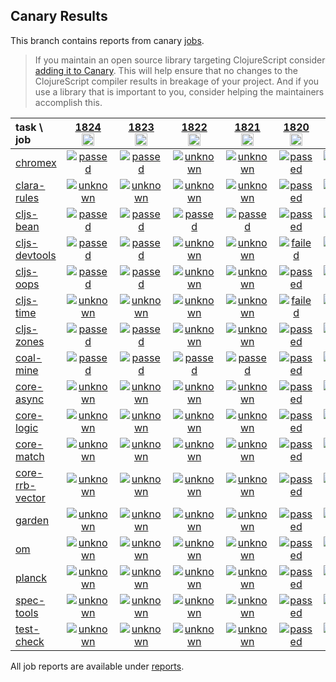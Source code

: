## Canary Results

This branch contains reports from canary [jobs](https://github.com/cljs-oss/canary/tree/jobs).

> If you maintain an open source library targeting ClojureScript consider [adding it to Canary](https://github.com/cljs-oss/canary/tree/master#how-to-participate). This will help ensure that no changes to the ClojureScript compiler results in breakage of your project. And if you use a library that is important to you, consider helping the maintainers accomplish this.

[//]: # (begin_overview_table)

| task \ job | <a href="reports/2021/06/12/job-001824-1.10.867-9027c028" title="job #1824&#xA;&#xA;job&#xA;&#xA;requested by BinaryAge Bot (@babot) on 2021-06-12T11:08:01Z">1824<br/><img width=20 height=20 src="https://avatars.githubusercontent.com/u/1476765?v=4&s=60"></a> | <a href="reports/2021/06/11/job-001823-1.10.866-1aa56667" title="job #1823&#xA;&#xA;job&#xA;&#xA;requested by BinaryAge Bot (@babot) on 2021-06-11T11:07:56Z">1823<br/><img width=20 height=20 src="https://avatars.githubusercontent.com/u/1476765?v=4&s=60"></a> | <a href="reports/2021/06/10/job-001822-1.10.866-1aa56667" title="job #1822&#xA;&#xA;job&#xA;&#xA;requested by BinaryAge Bot (@babot) on 2021-06-10T11:08:51Z">1822<br/><img width=20 height=20 src="https://avatars.githubusercontent.com/u/1476765?v=4&s=60"></a> | <a href="reports/2021/06/09/job-001821-1.10.866-1aa56667" title="job #1821&#xA;&#xA;job&#xA;&#xA;requested by BinaryAge Bot (@babot) on 2021-06-09T11:09:19Z">1821<br/><img width=20 height=20 src="https://avatars.githubusercontent.com/u/1476765?v=4&s=60"></a> | <a href="reports/2021/06/08/job-001820-1.10.866-1aa56667" title="job #1820&#xA;&#xA;job&#xA;&#xA;requested by BinaryAge Bot (@babot) on 2021-06-08T11:12:50Z">1820<br/><img width=20 height=20 src="https://avatars.githubusercontent.com/u/1476765?v=4&s=60"></a> | <a href="reports/2021/06/07/job-001819-1.10.866-1aa56667" title="job #1819&#xA;&#xA;job&#xA;&#xA;requested by BinaryAge Bot (@babot) on 2021-06-07T11:50:21Z">1819<br/><img width=20 height=20 src="https://avatars.githubusercontent.com/u/1476765?v=4&s=60"></a> | <a href="reports/2021/06/06/job-001818-1.10.866-1aa56667" title="job #1818&#xA;&#xA;job&#xA;&#xA;requested by BinaryAge Bot (@babot) on 2021-06-06T11:38:51Z">1818<br/><img width=20 height=20 src="https://avatars.githubusercontent.com/u/1476765?v=4&s=60"></a> | <a href="reports/2021/06/05/job-001817-1.10.866-1aa56667" title="job #1817&#xA;&#xA;job&#xA;&#xA;requested by BinaryAge Bot (@babot) on 2021-06-05T11:39:03Z">1817<br/><img width=20 height=20 src="https://avatars.githubusercontent.com/u/1476765?v=4&s=60"></a> | <a href="reports/2021/06/04/job-001816-1.10.866-1aa56667" title="job #1816&#xA;&#xA;job&#xA;&#xA;requested by BinaryAge Bot (@babot) on 2021-06-04T12:04:04Z">1816<br/><img width=20 height=20 src="https://avatars.githubusercontent.com/u/1476765?v=4&s=60"></a> | <a href="reports/2021/06/03/job-001815-1.10.866-1aa56667" title="job #1815&#xA;&#xA;job&#xA;&#xA;requested by BinaryAge Bot (@babot) on 2021-06-03T11:52:03Z">1815<br/><img width=20 height=20 src="https://avatars.githubusercontent.com/u/1476765?v=4&s=60"></a> |
| :--- | :---: | :---: | :---: | :---: | :---: | :---: | :---: | :---: | :---: | :---: |
| [chromex](https://github.com/binaryage/chromex) | <a href="reports/2021/06/12/job-001824-1.10.867-9027c028#-chromex"><img title="passed" src="http://box.binaryage.com/s-passed.svg"><a> | <a href="reports/2021/06/11/job-001823-1.10.866-1aa56667#-chromex"><img title="passed" src="http://box.binaryage.com/s-passed.svg"><a> | <a href="reports/2021/06/10/job-001822-1.10.866-1aa56667#-chromex"><img title="unknown" src="http://box.binaryage.com/s-unknown.svg"><a> | <a href="reports/2021/06/09/job-001821-1.10.866-1aa56667#-chromex"><img title="unknown" src="http://box.binaryage.com/s-unknown.svg"><a> | <a href="reports/2021/06/08/job-001820-1.10.866-1aa56667#-chromex"><img title="passed" src="http://box.binaryage.com/s-passed.svg"><a> | <a href="reports/2021/06/07/job-001819-1.10.866-1aa56667#-chromex"><img title="passed" src="http://box.binaryage.com/s-passed.svg"><a> | <a href="reports/2021/06/06/job-001818-1.10.866-1aa56667#-chromex"><img title="passed" src="http://box.binaryage.com/s-passed.svg"><a> | <a href="reports/2021/06/05/job-001817-1.10.866-1aa56667#-chromex"><img title="passed" src="http://box.binaryage.com/s-passed.svg"><a> | <a href="reports/2021/06/04/job-001816-1.10.866-1aa56667#-chromex"><img title="passed" src="http://box.binaryage.com/s-passed.svg"><a> | <a href="reports/2021/06/03/job-001815-1.10.866-1aa56667#-chromex"><img title="passed" src="http://box.binaryage.com/s-passed.svg"><a> |
| [clara-rules](https://github.com/cerner/clara-rules) | <a href="reports/2021/06/12/job-001824-1.10.867-9027c028#-clara-rules"><img title="unknown" src="http://box.binaryage.com/s-unknown.svg"><a> | <a href="reports/2021/06/11/job-001823-1.10.866-1aa56667#-clara-rules"><img title="unknown" src="http://box.binaryage.com/s-unknown.svg"><a> | <a href="reports/2021/06/10/job-001822-1.10.866-1aa56667#-clara-rules"><img title="unknown" src="http://box.binaryage.com/s-unknown.svg"><a> | <a href="reports/2021/06/09/job-001821-1.10.866-1aa56667#-clara-rules"><img title="unknown" src="http://box.binaryage.com/s-unknown.svg"><a> | <a href="reports/2021/06/08/job-001820-1.10.866-1aa56667#-clara-rules"><img title="passed" src="http://box.binaryage.com/s-passed.svg"><a> | <a href="reports/2021/06/07/job-001819-1.10.866-1aa56667#-clara-rules"><img title="passed" src="http://box.binaryage.com/s-passed.svg"><a> | <a href="reports/2021/06/06/job-001818-1.10.866-1aa56667#-clara-rules"><img title="passed" src="http://box.binaryage.com/s-passed.svg"><a> | <a href="reports/2021/06/05/job-001817-1.10.866-1aa56667#-clara-rules"><img title="passed" src="http://box.binaryage.com/s-passed.svg"><a> | <a href="reports/2021/06/04/job-001816-1.10.866-1aa56667#-clara-rules"><img title="passed" src="http://box.binaryage.com/s-passed.svg"><a> | <a href="reports/2021/06/03/job-001815-1.10.866-1aa56667#-clara-rules"><img title="passed" src="http://box.binaryage.com/s-passed.svg"><a> |
| [cljs-bean](https://github.com/mfikes/cljs-bean) | <a href="reports/2021/06/12/job-001824-1.10.867-9027c028#-cljs-bean"><img title="passed" src="http://box.binaryage.com/s-passed.svg"><a> | <a href="reports/2021/06/11/job-001823-1.10.866-1aa56667#-cljs-bean"><img title="passed" src="http://box.binaryage.com/s-passed.svg"><a> | <a href="reports/2021/06/10/job-001822-1.10.866-1aa56667#-cljs-bean"><img title="passed" src="http://box.binaryage.com/s-passed.svg"><a> | <a href="reports/2021/06/09/job-001821-1.10.866-1aa56667#-cljs-bean"><img title="passed" src="http://box.binaryage.com/s-passed.svg"><a> | <a href="reports/2021/06/08/job-001820-1.10.866-1aa56667#-cljs-bean"><img title="passed" src="http://box.binaryage.com/s-passed.svg"><a> | <a href="reports/2021/06/07/job-001819-1.10.866-1aa56667#-cljs-bean"><img title="passed" src="http://box.binaryage.com/s-passed.svg"><a> | <a href="reports/2021/06/06/job-001818-1.10.866-1aa56667#-cljs-bean"><img title="passed" src="http://box.binaryage.com/s-passed.svg"><a> | <a href="reports/2021/06/05/job-001817-1.10.866-1aa56667#-cljs-bean"><img title="passed" src="http://box.binaryage.com/s-passed.svg"><a> | <a href="reports/2021/06/04/job-001816-1.10.866-1aa56667#-cljs-bean"><img title="passed" src="http://box.binaryage.com/s-passed.svg"><a> | <a href="reports/2021/06/03/job-001815-1.10.866-1aa56667#-cljs-bean"><img title="passed" src="http://box.binaryage.com/s-passed.svg"><a> |
| [cljs-devtools](https://github.com/binaryage/cljs-devtools) | <a href="reports/2021/06/12/job-001824-1.10.867-9027c028#-cljs-devtools"><img title="passed" src="http://box.binaryage.com/s-passed.svg"><a> | <a href="reports/2021/06/11/job-001823-1.10.866-1aa56667#-cljs-devtools"><img title="passed" src="http://box.binaryage.com/s-passed.svg"><a> | <a href="reports/2021/06/10/job-001822-1.10.866-1aa56667#-cljs-devtools"><img title="unknown" src="http://box.binaryage.com/s-unknown.svg"><a> | <a href="reports/2021/06/09/job-001821-1.10.866-1aa56667#-cljs-devtools"><img title="unknown" src="http://box.binaryage.com/s-unknown.svg"><a> | <a href="reports/2021/06/08/job-001820-1.10.866-1aa56667#-cljs-devtools"><img title="failed" src="http://box.binaryage.com/s-failed.svg"><a> | <a href="reports/2021/06/07/job-001819-1.10.866-1aa56667#-cljs-devtools"><img title="passed" src="http://box.binaryage.com/s-passed.svg"><a> | <a href="reports/2021/06/06/job-001818-1.10.866-1aa56667#-cljs-devtools"><img title="passed" src="http://box.binaryage.com/s-passed.svg"><a> | <a href="reports/2021/06/05/job-001817-1.10.866-1aa56667#-cljs-devtools"><img title="passed" src="http://box.binaryage.com/s-passed.svg"><a> | <a href="reports/2021/06/04/job-001816-1.10.866-1aa56667#-cljs-devtools"><img title="passed" src="http://box.binaryage.com/s-passed.svg"><a> | <a href="reports/2021/06/03/job-001815-1.10.866-1aa56667#-cljs-devtools"><img title="passed" src="http://box.binaryage.com/s-passed.svg"><a> |
| [cljs-oops](https://github.com/binaryage/cljs-oops) | <a href="reports/2021/06/12/job-001824-1.10.867-9027c028#-cljs-oops"><img title="passed" src="http://box.binaryage.com/s-passed.svg"><a> | <a href="reports/2021/06/11/job-001823-1.10.866-1aa56667#-cljs-oops"><img title="passed" src="http://box.binaryage.com/s-passed.svg"><a> | <a href="reports/2021/06/10/job-001822-1.10.866-1aa56667#-cljs-oops"><img title="unknown" src="http://box.binaryage.com/s-unknown.svg"><a> | <a href="reports/2021/06/09/job-001821-1.10.866-1aa56667#-cljs-oops"><img title="unknown" src="http://box.binaryage.com/s-unknown.svg"><a> | <a href="reports/2021/06/08/job-001820-1.10.866-1aa56667#-cljs-oops"><img title="passed" src="http://box.binaryage.com/s-passed.svg"><a> | <a href="reports/2021/06/07/job-001819-1.10.866-1aa56667#-cljs-oops"><img title="passed" src="http://box.binaryage.com/s-passed.svg"><a> | <a href="reports/2021/06/06/job-001818-1.10.866-1aa56667#-cljs-oops"><img title="passed" src="http://box.binaryage.com/s-passed.svg"><a> | <a href="reports/2021/06/05/job-001817-1.10.866-1aa56667#-cljs-oops"><img title="passed" src="http://box.binaryage.com/s-passed.svg"><a> | <a href="reports/2021/06/04/job-001816-1.10.866-1aa56667#-cljs-oops"><img title="passed" src="http://box.binaryage.com/s-passed.svg"><a> | <a href="reports/2021/06/03/job-001815-1.10.866-1aa56667#-cljs-oops"><img title="passed" src="http://box.binaryage.com/s-passed.svg"><a> |
| [cljs-time](https://github.com/andrewmcveigh/cljs-time) | <a href="reports/2021/06/12/job-001824-1.10.867-9027c028#-cljs-time"><img title="unknown" src="http://box.binaryage.com/s-unknown.svg"><a> | <a href="reports/2021/06/11/job-001823-1.10.866-1aa56667#-cljs-time"><img title="unknown" src="http://box.binaryage.com/s-unknown.svg"><a> | <a href="reports/2021/06/10/job-001822-1.10.866-1aa56667#-cljs-time"><img title="unknown" src="http://box.binaryage.com/s-unknown.svg"><a> | <a href="reports/2021/06/09/job-001821-1.10.866-1aa56667#-cljs-time"><img title="unknown" src="http://box.binaryage.com/s-unknown.svg"><a> | <a href="reports/2021/06/08/job-001820-1.10.866-1aa56667#-cljs-time"><img title="failed" src="http://box.binaryage.com/s-failed.svg"><a> | <a href="reports/2021/06/07/job-001819-1.10.866-1aa56667#-cljs-time"><img title="passed" src="http://box.binaryage.com/s-passed.svg"><a> | <a href="reports/2021/06/06/job-001818-1.10.866-1aa56667#-cljs-time"><img title="passed" src="http://box.binaryage.com/s-passed.svg"><a> | <a href="reports/2021/06/05/job-001817-1.10.866-1aa56667#-cljs-time"><img title="passed" src="http://box.binaryage.com/s-passed.svg"><a> | <a href="reports/2021/06/04/job-001816-1.10.866-1aa56667#-cljs-time"><img title="passed" src="http://box.binaryage.com/s-passed.svg"><a> | <a href="reports/2021/06/03/job-001815-1.10.866-1aa56667#-cljs-time"><img title="passed" src="http://box.binaryage.com/s-passed.svg"><a> |
| [cljs-zones](https://github.com/binaryage/cljs-zones) | <a href="reports/2021/06/12/job-001824-1.10.867-9027c028#-cljs-zones"><img title="passed" src="http://box.binaryage.com/s-passed.svg"><a> | <a href="reports/2021/06/11/job-001823-1.10.866-1aa56667#-cljs-zones"><img title="passed" src="http://box.binaryage.com/s-passed.svg"><a> | <a href="reports/2021/06/10/job-001822-1.10.866-1aa56667#-cljs-zones"><img title="unknown" src="http://box.binaryage.com/s-unknown.svg"><a> | <a href="reports/2021/06/09/job-001821-1.10.866-1aa56667#-cljs-zones"><img title="unknown" src="http://box.binaryage.com/s-unknown.svg"><a> | <a href="reports/2021/06/08/job-001820-1.10.866-1aa56667#-cljs-zones"><img title="passed" src="http://box.binaryage.com/s-passed.svg"><a> | <a href="reports/2021/06/07/job-001819-1.10.866-1aa56667#-cljs-zones"><img title="passed" src="http://box.binaryage.com/s-passed.svg"><a> | <a href="reports/2021/06/06/job-001818-1.10.866-1aa56667#-cljs-zones"><img title="passed" src="http://box.binaryage.com/s-passed.svg"><a> | <a href="reports/2021/06/05/job-001817-1.10.866-1aa56667#-cljs-zones"><img title="passed" src="http://box.binaryage.com/s-passed.svg"><a> | <a href="reports/2021/06/04/job-001816-1.10.866-1aa56667#-cljs-zones"><img title="passed" src="http://box.binaryage.com/s-passed.svg"><a> | <a href="reports/2021/06/03/job-001815-1.10.866-1aa56667#-cljs-zones"><img title="passed" src="http://box.binaryage.com/s-passed.svg"><a> |
| [coal-mine](https://github.com/mfikes/coal-mine) | <a href="reports/2021/06/12/job-001824-1.10.867-9027c028#-coal-mine"><img title="passed" src="http://box.binaryage.com/s-passed.svg"><a> | <a href="reports/2021/06/11/job-001823-1.10.866-1aa56667#-coal-mine"><img title="passed" src="http://box.binaryage.com/s-passed.svg"><a> | <a href="reports/2021/06/10/job-001822-1.10.866-1aa56667#-coal-mine"><img title="passed" src="http://box.binaryage.com/s-passed.svg"><a> | <a href="reports/2021/06/09/job-001821-1.10.866-1aa56667#-coal-mine"><img title="passed" src="http://box.binaryage.com/s-passed.svg"><a> | <a href="reports/2021/06/08/job-001820-1.10.866-1aa56667#-coal-mine"><img title="passed" src="http://box.binaryage.com/s-passed.svg"><a> | <a href="reports/2021/06/07/job-001819-1.10.866-1aa56667#-coal-mine"><img title="passed" src="http://box.binaryage.com/s-passed.svg"><a> | <a href="reports/2021/06/06/job-001818-1.10.866-1aa56667#-coal-mine"><img title="passed" src="http://box.binaryage.com/s-passed.svg"><a> | <a href="reports/2021/06/05/job-001817-1.10.866-1aa56667#-coal-mine"><img title="passed" src="http://box.binaryage.com/s-passed.svg"><a> | <a href="reports/2021/06/04/job-001816-1.10.866-1aa56667#-coal-mine"><img title="passed" src="http://box.binaryage.com/s-passed.svg"><a> | <a href="reports/2021/06/03/job-001815-1.10.866-1aa56667#-coal-mine"><img title="passed" src="http://box.binaryage.com/s-passed.svg"><a> |
| [core-async](https://github.com/clojure/core.async) | <a href="reports/2021/06/12/job-001824-1.10.867-9027c028#-core-async"><img title="unknown" src="http://box.binaryage.com/s-unknown.svg"><a> | <a href="reports/2021/06/11/job-001823-1.10.866-1aa56667#-core-async"><img title="unknown" src="http://box.binaryage.com/s-unknown.svg"><a> | <a href="reports/2021/06/10/job-001822-1.10.866-1aa56667#-core-async"><img title="unknown" src="http://box.binaryage.com/s-unknown.svg"><a> | <a href="reports/2021/06/09/job-001821-1.10.866-1aa56667#-core-async"><img title="unknown" src="http://box.binaryage.com/s-unknown.svg"><a> | <a href="reports/2021/06/08/job-001820-1.10.866-1aa56667#-core-async"><img title="passed" src="http://box.binaryage.com/s-passed.svg"><a> | <a href="reports/2021/06/07/job-001819-1.10.866-1aa56667#-core-async"><img title="passed" src="http://box.binaryage.com/s-passed.svg"><a> | <a href="reports/2021/06/06/job-001818-1.10.866-1aa56667#-core-async"><img title="passed" src="http://box.binaryage.com/s-passed.svg"><a> | <a href="reports/2021/06/05/job-001817-1.10.866-1aa56667#-core-async"><img title="passed" src="http://box.binaryage.com/s-passed.svg"><a> | <a href="reports/2021/06/04/job-001816-1.10.866-1aa56667#-core-async"><img title="passed" src="http://box.binaryage.com/s-passed.svg"><a> | <a href="reports/2021/06/03/job-001815-1.10.866-1aa56667#-core-async"><img title="passed" src="http://box.binaryage.com/s-passed.svg"><a> |
| [core-logic](https://github.com/clojure/core.logic) | <a href="reports/2021/06/12/job-001824-1.10.867-9027c028#-core-logic"><img title="unknown" src="http://box.binaryage.com/s-unknown.svg"><a> | <a href="reports/2021/06/11/job-001823-1.10.866-1aa56667#-core-logic"><img title="unknown" src="http://box.binaryage.com/s-unknown.svg"><a> | <a href="reports/2021/06/10/job-001822-1.10.866-1aa56667#-core-logic"><img title="unknown" src="http://box.binaryage.com/s-unknown.svg"><a> | <a href="reports/2021/06/09/job-001821-1.10.866-1aa56667#-core-logic"><img title="unknown" src="http://box.binaryage.com/s-unknown.svg"><a> | <a href="reports/2021/06/08/job-001820-1.10.866-1aa56667#-core-logic"><img title="passed" src="http://box.binaryage.com/s-passed.svg"><a> | <a href="reports/2021/06/07/job-001819-1.10.866-1aa56667#-core-logic"><img title="passed" src="http://box.binaryage.com/s-passed.svg"><a> | <a href="reports/2021/06/06/job-001818-1.10.866-1aa56667#-core-logic"><img title="passed" src="http://box.binaryage.com/s-passed.svg"><a> | <a href="reports/2021/06/05/job-001817-1.10.866-1aa56667#-core-logic"><img title="passed" src="http://box.binaryage.com/s-passed.svg"><a> | <a href="reports/2021/06/04/job-001816-1.10.866-1aa56667#-core-logic"><img title="passed" src="http://box.binaryage.com/s-passed.svg"><a> | <a href="reports/2021/06/03/job-001815-1.10.866-1aa56667#-core-logic"><img title="passed" src="http://box.binaryage.com/s-passed.svg"><a> |
| [core-match](https://github.com/clojure/core.match) | <a href="reports/2021/06/12/job-001824-1.10.867-9027c028#-core-match"><img title="unknown" src="http://box.binaryage.com/s-unknown.svg"><a> | <a href="reports/2021/06/11/job-001823-1.10.866-1aa56667#-core-match"><img title="unknown" src="http://box.binaryage.com/s-unknown.svg"><a> | <a href="reports/2021/06/10/job-001822-1.10.866-1aa56667#-core-match"><img title="unknown" src="http://box.binaryage.com/s-unknown.svg"><a> | <a href="reports/2021/06/09/job-001821-1.10.866-1aa56667#-core-match"><img title="unknown" src="http://box.binaryage.com/s-unknown.svg"><a> | <a href="reports/2021/06/08/job-001820-1.10.866-1aa56667#-core-match"><img title="passed" src="http://box.binaryage.com/s-passed.svg"><a> | <a href="reports/2021/06/07/job-001819-1.10.866-1aa56667#-core-match"><img title="passed" src="http://box.binaryage.com/s-passed.svg"><a> | <a href="reports/2021/06/06/job-001818-1.10.866-1aa56667#-core-match"><img title="passed" src="http://box.binaryage.com/s-passed.svg"><a> | <a href="reports/2021/06/05/job-001817-1.10.866-1aa56667#-core-match"><img title="passed" src="http://box.binaryage.com/s-passed.svg"><a> | <a href="reports/2021/06/04/job-001816-1.10.866-1aa56667#-core-match"><img title="passed" src="http://box.binaryage.com/s-passed.svg"><a> | <a href="reports/2021/06/03/job-001815-1.10.866-1aa56667#-core-match"><img title="passed" src="http://box.binaryage.com/s-passed.svg"><a> |
| [core-rrb-vector](https://github.com/clojure/core.rrb-vector) | <a href="reports/2021/06/12/job-001824-1.10.867-9027c028#-core-rrb-vector"><img title="unknown" src="http://box.binaryage.com/s-unknown.svg"><a> | <a href="reports/2021/06/11/job-001823-1.10.866-1aa56667#-core-rrb-vector"><img title="unknown" src="http://box.binaryage.com/s-unknown.svg"><a> | <a href="reports/2021/06/10/job-001822-1.10.866-1aa56667#-core-rrb-vector"><img title="unknown" src="http://box.binaryage.com/s-unknown.svg"><a> | <a href="reports/2021/06/09/job-001821-1.10.866-1aa56667#-core-rrb-vector"><img title="unknown" src="http://box.binaryage.com/s-unknown.svg"><a> | <a href="reports/2021/06/08/job-001820-1.10.866-1aa56667#-core-rrb-vector"><img title="passed" src="http://box.binaryage.com/s-passed.svg"><a> | <a href="reports/2021/06/07/job-001819-1.10.866-1aa56667#-core-rrb-vector"><img title="passed" src="http://box.binaryage.com/s-passed.svg"><a> | <a href="reports/2021/06/06/job-001818-1.10.866-1aa56667#-core-rrb-vector"><img title="passed" src="http://box.binaryage.com/s-passed.svg"><a> | <a href="reports/2021/06/05/job-001817-1.10.866-1aa56667#-core-rrb-vector"><img title="passed" src="http://box.binaryage.com/s-passed.svg"><a> | <a href="reports/2021/06/04/job-001816-1.10.866-1aa56667#-core-rrb-vector"><img title="passed" src="http://box.binaryage.com/s-passed.svg"><a> | <a href="reports/2021/06/03/job-001815-1.10.866-1aa56667#-core-rrb-vector"><img title="passed" src="http://box.binaryage.com/s-passed.svg"><a> |
| [garden](https://github.com/noprompt/garden) | <a href="reports/2021/06/12/job-001824-1.10.867-9027c028#-garden"><img title="unknown" src="http://box.binaryage.com/s-unknown.svg"><a> | <a href="reports/2021/06/11/job-001823-1.10.866-1aa56667#-garden"><img title="unknown" src="http://box.binaryage.com/s-unknown.svg"><a> | <a href="reports/2021/06/10/job-001822-1.10.866-1aa56667#-garden"><img title="unknown" src="http://box.binaryage.com/s-unknown.svg"><a> | <a href="reports/2021/06/09/job-001821-1.10.866-1aa56667#-garden"><img title="unknown" src="http://box.binaryage.com/s-unknown.svg"><a> | <a href="reports/2021/06/08/job-001820-1.10.866-1aa56667#-garden"><img title="passed" src="http://box.binaryage.com/s-passed.svg"><a> | <a href="reports/2021/06/07/job-001819-1.10.866-1aa56667#-garden"><img title="passed" src="http://box.binaryage.com/s-passed.svg"><a> | <a href="reports/2021/06/06/job-001818-1.10.866-1aa56667#-garden"><img title="passed" src="http://box.binaryage.com/s-passed.svg"><a> | <a href="reports/2021/06/05/job-001817-1.10.866-1aa56667#-garden"><img title="passed" src="http://box.binaryage.com/s-passed.svg"><a> | <a href="reports/2021/06/04/job-001816-1.10.866-1aa56667#-garden"><img title="passed" src="http://box.binaryage.com/s-passed.svg"><a> | <a href="reports/2021/06/03/job-001815-1.10.866-1aa56667#-garden"><img title="passed" src="http://box.binaryage.com/s-passed.svg"><a> |
| [om](https://github.com/omcljs/om) | <a href="reports/2021/06/12/job-001824-1.10.867-9027c028#-om"><img title="unknown" src="http://box.binaryage.com/s-unknown.svg"><a> | <a href="reports/2021/06/11/job-001823-1.10.866-1aa56667#-om"><img title="unknown" src="http://box.binaryage.com/s-unknown.svg"><a> | <a href="reports/2021/06/10/job-001822-1.10.866-1aa56667#-om"><img title="unknown" src="http://box.binaryage.com/s-unknown.svg"><a> | <a href="reports/2021/06/09/job-001821-1.10.866-1aa56667#-om"><img title="unknown" src="http://box.binaryage.com/s-unknown.svg"><a> | <a href="reports/2021/06/08/job-001820-1.10.866-1aa56667#-om"><img title="passed" src="http://box.binaryage.com/s-passed.svg"><a> | <a href="reports/2021/06/07/job-001819-1.10.866-1aa56667#-om"><img title="passed" src="http://box.binaryage.com/s-passed.svg"><a> | <a href="reports/2021/06/06/job-001818-1.10.866-1aa56667#-om"><img title="passed" src="http://box.binaryage.com/s-passed.svg"><a> | <a href="reports/2021/06/05/job-001817-1.10.866-1aa56667#-om"><img title="passed" src="http://box.binaryage.com/s-passed.svg"><a> | <a href="reports/2021/06/04/job-001816-1.10.866-1aa56667#-om"><img title="passed" src="http://box.binaryage.com/s-passed.svg"><a> | <a href="reports/2021/06/03/job-001815-1.10.866-1aa56667#-om"><img title="passed" src="http://box.binaryage.com/s-passed.svg"><a> |
| [planck](https://github.com/planck-repl/planck) | <a href="reports/2021/06/12/job-001824-1.10.867-9027c028#-planck"><img title="unknown" src="http://box.binaryage.com/s-unknown.svg"><a> | <a href="reports/2021/06/11/job-001823-1.10.866-1aa56667#-planck"><img title="unknown" src="http://box.binaryage.com/s-unknown.svg"><a> | <a href="reports/2021/06/10/job-001822-1.10.866-1aa56667#-planck"><img title="unknown" src="http://box.binaryage.com/s-unknown.svg"><a> | <a href="reports/2021/06/09/job-001821-1.10.866-1aa56667#-planck"><img title="unknown" src="http://box.binaryage.com/s-unknown.svg"><a> | <a href="reports/2021/06/08/job-001820-1.10.866-1aa56667#-planck"><img title="passed" src="http://box.binaryage.com/s-passed.svg"><a> | <a href="reports/2021/06/07/job-001819-1.10.866-1aa56667#-planck"><img title="passed" src="http://box.binaryage.com/s-passed.svg"><a> | <a href="reports/2021/06/06/job-001818-1.10.866-1aa56667#-planck"><img title="passed" src="http://box.binaryage.com/s-passed.svg"><a> | <a href="reports/2021/06/05/job-001817-1.10.866-1aa56667#-planck"><img title="passed" src="http://box.binaryage.com/s-passed.svg"><a> | <a href="reports/2021/06/04/job-001816-1.10.866-1aa56667#-planck"><img title="passed" src="http://box.binaryage.com/s-passed.svg"><a> | <a href="reports/2021/06/03/job-001815-1.10.866-1aa56667#-planck"><img title="passed" src="http://box.binaryage.com/s-passed.svg"><a> |
| [spec-tools](https://github.com/metosin/spec-tools) | <a href="reports/2021/06/12/job-001824-1.10.867-9027c028#-spec-tools"><img title="unknown" src="http://box.binaryage.com/s-unknown.svg"><a> | <a href="reports/2021/06/11/job-001823-1.10.866-1aa56667#-spec-tools"><img title="unknown" src="http://box.binaryage.com/s-unknown.svg"><a> | <a href="reports/2021/06/10/job-001822-1.10.866-1aa56667#-spec-tools"><img title="unknown" src="http://box.binaryage.com/s-unknown.svg"><a> | <a href="reports/2021/06/09/job-001821-1.10.866-1aa56667#-spec-tools"><img title="unknown" src="http://box.binaryage.com/s-unknown.svg"><a> | <a href="reports/2021/06/08/job-001820-1.10.866-1aa56667#-spec-tools"><img title="passed" src="http://box.binaryage.com/s-passed.svg"><a> | <a href="reports/2021/06/07/job-001819-1.10.866-1aa56667#-spec-tools"><img title="passed" src="http://box.binaryage.com/s-passed.svg"><a> | <a href="reports/2021/06/06/job-001818-1.10.866-1aa56667#-spec-tools"><img title="passed" src="http://box.binaryage.com/s-passed.svg"><a> | <a href="reports/2021/06/05/job-001817-1.10.866-1aa56667#-spec-tools"><img title="passed" src="http://box.binaryage.com/s-passed.svg"><a> | <a href="reports/2021/06/04/job-001816-1.10.866-1aa56667#-spec-tools"><img title="passed" src="http://box.binaryage.com/s-passed.svg"><a> | <a href="reports/2021/06/03/job-001815-1.10.866-1aa56667#-spec-tools"><img title="passed" src="http://box.binaryage.com/s-passed.svg"><a> |
| [test-check](https://github.com/clojure/test.check) | <a href="reports/2021/06/12/job-001824-1.10.867-9027c028#-test-check"><img title="unknown" src="http://box.binaryage.com/s-unknown.svg"><a> | <a href="reports/2021/06/11/job-001823-1.10.866-1aa56667#-test-check"><img title="unknown" src="http://box.binaryage.com/s-unknown.svg"><a> | <a href="reports/2021/06/10/job-001822-1.10.866-1aa56667#-test-check"><img title="unknown" src="http://box.binaryage.com/s-unknown.svg"><a> | <a href="reports/2021/06/09/job-001821-1.10.866-1aa56667#-test-check"><img title="unknown" src="http://box.binaryage.com/s-unknown.svg"><a> | <a href="reports/2021/06/08/job-001820-1.10.866-1aa56667#-test-check"><img title="passed" src="http://box.binaryage.com/s-passed.svg"><a> | <a href="reports/2021/06/07/job-001819-1.10.866-1aa56667#-test-check"><img title="passed" src="http://box.binaryage.com/s-passed.svg"><a> | <a href="reports/2021/06/06/job-001818-1.10.866-1aa56667#-test-check"><img title="passed" src="http://box.binaryage.com/s-passed.svg"><a> | <a href="reports/2021/06/05/job-001817-1.10.866-1aa56667#-test-check"><img title="passed" src="http://box.binaryage.com/s-passed.svg"><a> | <a href="reports/2021/06/04/job-001816-1.10.866-1aa56667#-test-check"><img title="passed" src="http://box.binaryage.com/s-passed.svg"><a> | <a href="reports/2021/06/03/job-001815-1.10.866-1aa56667#-test-check"><img title="passed" src="http://box.binaryage.com/s-passed.svg"><a> |

[//]: # (end_overview_table)

All job reports are available under [reports](reports).
